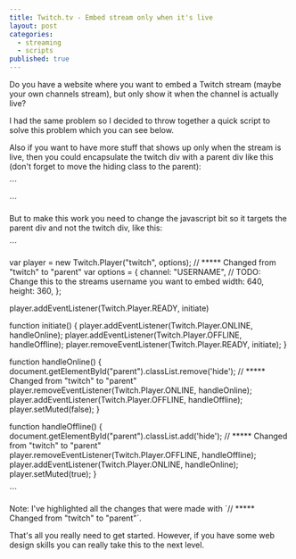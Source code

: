 ```yaml
---
title: Twitch.tv - Embed stream only when it's live
layout: post
categories:
  - streaming
  - scripts
published: true
---
```


Do you have a website where you want to embed a Twitch stream (maybe your own channels stream), but only show it when the channel is actually live?

I had the same problem so I decided to throw together a quick script to solve this problem which you can see below.

<script src="https://gist.github.com/fngryboi/f5323765e3358ae27d4a97eb2d63aa3c.js"></script>

Also if you want to have more stuff that shows up only when the stream is live, then you could encapsulate the twitch div with a parent div like this (don't forget to move the hiding class to the parent):

´´´
<div id="parent" class="hide"> <!-- named parent for demonstration purposes, you can name it whatever you want -->

<!-- Here you can place anything you want to show above the embedded stream -->

<div id="twitch">
</div>

<!-- Here you can place anything you want to show underneath the embedded stream -->

</div>

´´´

But to make this work you need to change the javascript bit so it targets the parent div and not the twitch div, like this:

´´´

var player = new Twitch.Player("twitch", options); // ***** Changed from "twitch" to "parent"
var options = {
  channel: "USERNAME", // TODO: Change this to the streams username you want to embed
  width: 640,
  height: 360,
};

player.addEventListener(Twitch.Player.READY, initiate)

function initiate() {
  player.addEventListener(Twitch.Player.ONLINE, handleOnline);
  player.addEventListener(Twitch.Player.OFFLINE, handleOffline);
  player.removeEventListener(Twitch.Player.READY, initiate);
}

function handleOnline() {
  document.getElementById("parent").classList.remove('hide'); // ***** Changed from "twitch" to "parent"
  player.removeEventListener(Twitch.Player.ONLINE, handleOnline);
  player.addEventListener(Twitch.Player.OFFLINE, handleOffline);
  player.setMuted(false);
}

function handleOffline() {
  document.getElementById("parent").classList.add('hide'); // ***** Changed from "twitch" to "parent"
  player.removeEventListener(Twitch.Player.OFFLINE, handleOffline);
  player.addEventListener(Twitch.Player.ONLINE, handleOnline);
  player.setMuted(true);
}

´´´

Note: I've highlighted all the changes that were made with ´// ***** Changed from "twitch" to "parent"´.

That's all you really need to get started. However, if you have some web design skills you can really take this to the next level.
